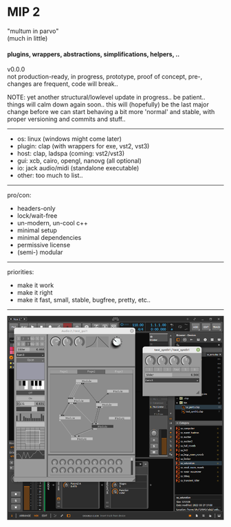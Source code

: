# MIP 2
"multum in parvo"  
(much in little)

#### plugins, wrappers, abstractions, simplifications, helpers, ..

v0.0.0  
not production-ready, in progress, prototype, proof of concept, pre-, changes are frequent, code will break..

NOTE: yet another structural/lowlevel update in progress.. be patient.. things will calm down again soon.. this will (hopefully) be the last major change before we can start behaving a bit more 'normal' and stable, with proper versioning and commits and stuff..

---

- os: linux (windows might come later)
- plugin: clap (with wrappers for exe, vst2, vst3)
- host: clap, ladspa (coming: vst2/vst3)
- gui: xcb, cairo, opengl, nanovg (all optional)
- io: jack audio/midi (standalone executable)
- other: too much to list..

---

pro/con:

- headers-only
- lock/wait-free
- un-modern, un-cool c++
- minimal setup
- minimal dependencies
- permissive license
- (semi-) modular


---

priorities:

- make it work
- make it right
- make it fast, small, stable, bugfree, pretty, etc..

---

![sa_clap](doc/screenshots/sa_clap.png)